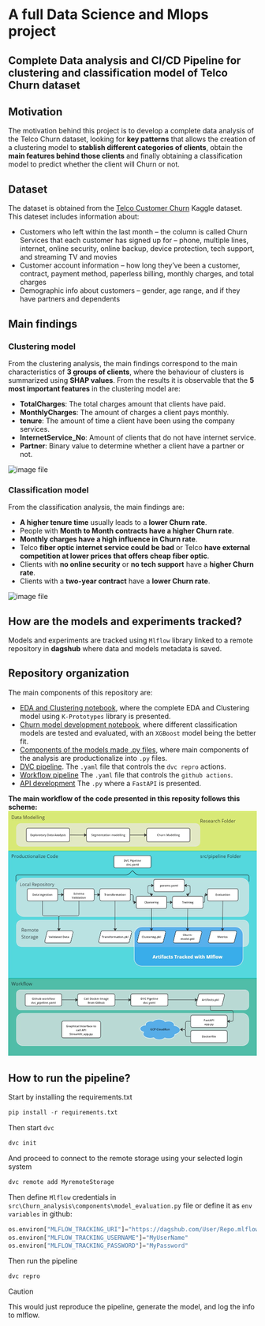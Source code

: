 # A full Data Science and Mlops project

## Complete Data analysis and **CI/CD** Pipeline for clustering and classification model of Telco Churn dataset

## Motivation
The motivation behind this project is to develop a complete data analysis of the Telco Churn dataset, looking for **key patterns** that allows the creation of a clustering model to **stablish different categories of clients**, obtain the **main features behind those clients** and finally obtaining a classification model to predict whether the client will Churn or not.

## Dataset
The dataset is obtained from the [Telco Customer Churn](https://www.kaggle.com/datasets/blastchar/telco-customer-churn/data) Kaggle dataset. This dateset includes information about: 
- Customers who left within the last month – the column is called Churn
Services that each customer has signed up for – phone, multiple lines, internet, online security, online backup, device protection, tech support, and streaming TV and movies
- Customer account information – how long they’ve been a customer, contract, payment method, paperless billing, monthly charges, and total charges
- Demographic info about customers – gender, age range, and if they have partners and dependents

## Main findings
### Clustering model
From the clustering analysis, the main findings correspond to the main characteristics of **3 groups of clients**, where the behaviour of clusters is summarized using **SHAP values**. From the results it is observable that the **5 most important features** in the clustering model are:
- **TotalCharges**: The total charges amount that clients have paid.
- **MonthlyCharges**: The amount of charges a client pays monthly. 
- **tenure**: The amount of time a client have been using the company services.
- **InternetService_No**: Amount of clients that do not have internet service.
- **Partner**: Binary value to determine whether a client have a partner or not.



![image file](https://github.com/fbrownp/ml-churn/blob/main/img/img/eda_results.png)
### Classification model
From the classification analysis, the main findings are:
- **A higher tenure time** usually leads to a **lower Churn rate**.
- People with **Month to Month contracts have a higher Churn rate**.
- **Monthly charges have a high influence in Churn rate**.
- Telco **fiber optic internet service could be bad** or Telco **have external competition at lower prices that offers cheap fiber optic**.
- Clients with **no online security** or  **no tech support** have a **higher Churn rate**.
- Clients with a **two-year contract** have a **lower Churn rate**. 



![image file](https://github.com/fbrownp/ml-churn/blob/main/img/img/churn_results.png)


## How are the models and experiments tracked?
Models and experiments are tracked using `Mlflow` library linked to a remote repository in **dagshub** where data and models metadata is saved.


## Repository organization
The main components of this repository are:
- [EDA and Clustering notebook](research\EDA_churn_analysis.ipynb), where the complete EDA and Clustering model using ``K-Prototypes`` library is presented. 
- [Churn model development notebook](research\Model_churn_analysis.ipynb), where different classification models are tested and evaluated, with an ``XGBoost`` model being the better fit.
- [Components of the models made .py files](src\Churn_analysis\components), where main components of the analysis are productionalize into ``.py`` files.
- [DVC pipeline](dvc.yaml). The ``.yaml`` file that controls the `dvc repro` actions.
- [Workflow pipeline](.github\workflows\dvc_pipeline.yaml)
The ``.yaml`` file that controls the `github actions`.
- [API development](app.py)
The ``.py`` where a `FastAPI` is presented.

**The main workflow of the code presented in this reposity follows this scheme:**
![image file](https://github.com/fbrownp/ml-churn/blob/main/img/churn_repo.jpg)

## How to run the pipeline?

Start by installing the requirements.txt

```python
pip install -r requirements.txt
```
Then start `dvc`
```python
dvc init
```
And proceed to connect to the remote storage using your selected login system
```python
dvc remote add MyremoteStorage
```

Then define `Mlflow` credentials in `src\Churn_analysis\components\model_evaluation.py` file or define it as `env variables` in github:
```python
os.environ["MLFLOW_TRACKING_URI"]="https://dagshub.com/User/Repo.mlflow"
os.environ["MLFLOW_TRACKING_USERNAME"]="MyUserName"
os.environ["MLFLOW_TRACKING_PASSWORD"]="MyPassword"
```
Then run the pipeline
```python
dvc repro
```
> [!CAUTION]
> This would just reproduce the pipeline, generate the model, and log the info to mlflow.